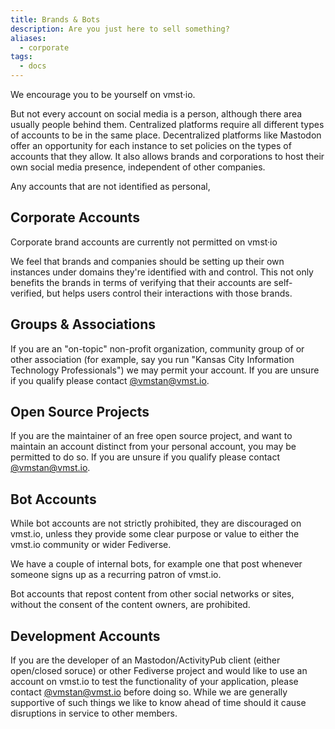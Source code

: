 ```yaml
---
title: Brands & Bots
description: Are you just here to sell something?
aliases:
  - corporate
tags:
  - docs
---
```


We encourage you to be yourself on vmst·io.

But not every account on social media is a person, although there area usually people behind them.
Centralized platforms require all different types of accounts to be in the same place.
Decentralized platforms like Mastodon offer an opportunity for each instance to set policies on the types of accounts that they allow.
It also allows brands and corporations to host their own social media presence, independent of other companies.

Any accounts that are not identified as personal, 

## Corporate Accounts

Corporate brand accounts are currently not permitted on vmst·io

We feel that brands and companies should be setting up their own instances under domains they're identified with and control.
This not only benefits the brands in terms of verifying that their accounts are self-verified, but helps users control their interactions with those brands.

## Groups & Associations

If you are an "on-topic" non-profit organization, community group of or other association (for example, say you run "Kansas City Information Technology Professionals") we may permit your account. If you are unsure if you qualify please contact [@vmstan@vmst.io](https://vmst.io/@vmstan).

## Open Source Projects

If you are the maintainer of an free open source project, and want to maintain an account distinct from your personal account, you may be permitted to do so. If you are unsure if you qualify please contact [@vmstan@vmst.io](https://vmst.io/@vmstan).

## Bot Accounts

While bot accounts are not strictly prohibited, they are discouraged on vmst.io, unless they provide some clear purpose or value to either the vmst.io community or wider Fediverse.

We have a couple of internal bots, for example one that post whenever someone signs up as a recurring patron of vmst.io.

Bot accounts that repost content from other social networks or sites, without the consent of the content owners, are prohibited.

## Development Accounts

If you are the developer of an Mastodon/ActivityPub client (either open/closed soruce) or other Fediverse project and would like to use an account on vmst.io to test the functionality of your application, please contact [@vmstan@vmst.io](https://vmst.io/@vmstan) before doing so.
While we are generally supportive of such things we like to know ahead of time should it cause disruptions in service to other members.